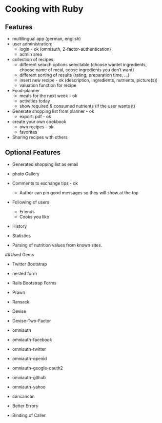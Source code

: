 # Cooking with Ruby

## Features
- multilingual app (german, english)
- user administration:
  - login - ok (omniauth, 2-factor-authentication)
  - admin area
- collection of recipes:
  - different search options selectable
    (choose wantet ingredients, choose name of meal, coose ingredients you don’t want)
  - different sorting of results
    (rating, preparation time, ...)
  - insert new recipe - ok
    (description, ingredients, nutrients, picture(s))
  - valuation function for recipe
- Food-planner
  - meals for the next week - ok
  - activities today
  - show required & consumed nutrients (if the user wants it)
- Generate shopping list from planner - ok
  - export: pdf - ok
- create your own cookbook
  - own recipes - ok
  - favorites
- Sharing recipes with others

## Optional Features
- Generated shopping list as email
- photo Gallery
- Comments to exchange tips - ok
  - Author can pin good messages so they will show at the top
- Following of users
  - Friends
  - Cooks you like
- History
- Statistics

- Parsing of nutrition values from known sites.

##Used Gems

- Twitter Bootstrap
- nested form
- Rails Bootstrap Forms
- Prawn
- Ransack
- Devise
- Devise-Two-Factor
- omniauth
- omniauth-facebook
- omniauth-twitter
- omniauth-openid
- omniauth-google-oauth2
- omniauth-github
- omniauth-yahoo

- cancancan

- Better Errors
- Binding of Caller
